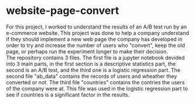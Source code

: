 # website-page-convert
For this project, I worked to understand the results of an A/B test run by an e-commerce website.
This project was done to help a company understand if they should implement a new web page the company has developed in order to try and increase the number of users who "convert", keep the old page, or perhaps run the experiment longer to make their decision.   
The repository contains 3 files. The first file is a jupyter notebook devided into 3 main parts, in the first section is a descriptive statistics part, the second is an A/B test, and the third one is a logistic regression part. 
The second file "ab_data" contains the records of users and wheather they converted or not.
The third file "countries" contains the contries the users of the company were at. This file was used in the logistic regression part to see if countries is a significant factor in the results. 
